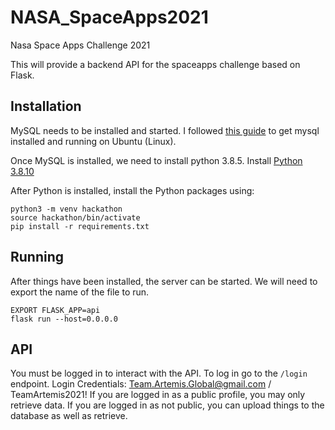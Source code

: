 # NASA_SpaceApps2021
Nasa Space Apps Challenge 2021

This will provide a backend API for the spaceapps challenge based on Flask.

## Installation

MySQL needs to be installed and started.
I followed [this guide](https://www.digitalocean.com/community/tutorials/how-to-install-mysql-on-ubuntu-20-04) to get mysql installed and running on Ubuntu (Linux).

Once MySQL is installed, we need to install python 3.8.5.
Install [Python 3.8.10](https://www.python.org/downloads/release/python-3810/)

After Python is installed, install the Python packages using:

```shell
python3 -m venv hackathon 
source hackathon/bin/activate
pip install -r requirements.txt
```

## Running

After things have been installed, the server can be started.
We will need to export the name of the file to run.

```shell
EXPORT FLASK_APP=api
flask run --host=0.0.0.0
```

## API

You must be logged in to interact with the API.
To log in go to the `/login` endpoint. 
Login Credentials:
Team.Artemis.Global@gmail.com / TeamArtemis2021!
If you are logged in as a public profile, you may only retrieve data.
If you are logged in as not public, you can upload things to the database as well as retrieve.
